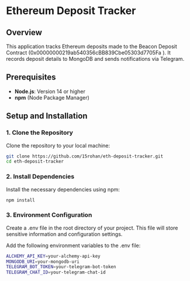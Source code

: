 # Ethereum Deposit Tracker

## Overview

This application tracks Ethereum deposits made to the Beacon Deposit Contract (0x00000000219ab540356cBB839Cbe05303d7705Fa ). It records deposit details to MongoDB and sends notifications via Telegram.

## Prerequisites

- **Node.js**: Version 14 or higher
- **npm** (Node Package Manager)

## Setup and Installation

### 1. Clone the Repository

Clone the repository to your local machine:

```bash
git clone https://github.com/15rohan/eth-deposit-tracker.git
cd eth-deposit-tracker
```

### 2. Install Dependencies
Install the necessary dependencies using npm:

```bash
npm install
```

### 3. Environment Configuration
Create a .env file in the root directory of your project. This file will store sensitive information and configuration settings.

Add the following environment variables to the .env file:

```bash
ALCHEMY_API_KEY=your-alchemy-api-key
MONGODB_URI=your-mongodb-uri
TELEGRAM_BOT_TOKEN=your-telegram-bot-token
TELEGRAM_CHAT_ID=your-telegram-chat-id
```
